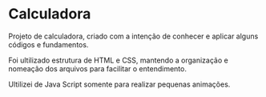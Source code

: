 # Calculadora
Projeto de calculadora, criado com a intenção de conhecer e aplicar alguns códigos e fundamentos.

Foi ultilizado estrutura de HTML e CSS, mantendo a organização e nomeação dos arquivos para facilitar o entendimento. 

Ultilizei de Java Script somente para realizar pequenas animações. 

